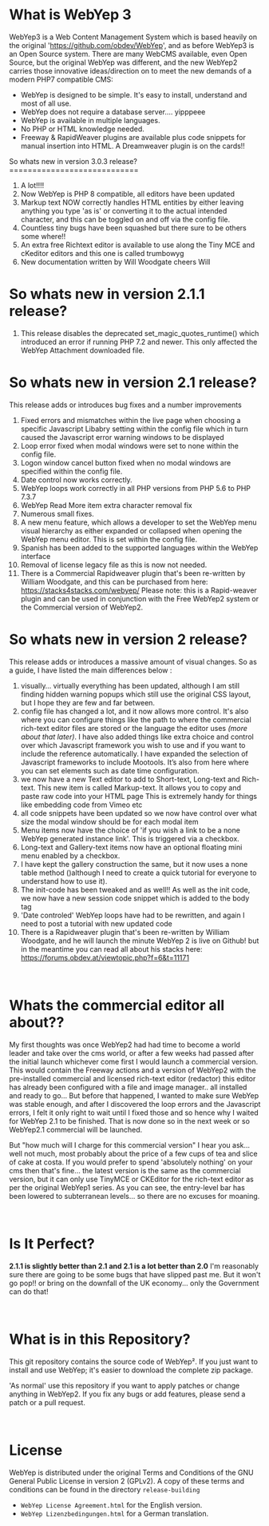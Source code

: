 What is WebYep 3
================

WebYep3 is a Web Content Management System which is based heavily on the original 'https://github.com/obdev/WebYep', 
and as before WebYep3 is an Open Source system. 
There are many WebCMS available, even Open Source, but the original WebYep was different, and the new WebYep2 carries those innovative ideas/direction on to meet the new demands of a modern PHP7 compatible CMS:

* WebYep is designed to be simple. It's easy to install, understand and most of all use.
* WebYep does not require a database server.... yipppeee
* WebYep is available in multiple languages.
* No PHP or HTML knowledge needed.
* Freeway & RapidWeaver plugins are available plus code snippets for manual insertion into HTML. A Dreamweaver plugin is on the cards!!

So whats new in version 3.0.3 release?
============================ 
1. A lot!!!! 
2. Now WebYep is PHP 8 compatible, all editors have been updated
3. Markup text NOW correctly handles HTML entities by either leaving anything you type 'as is' or converting it to the actual intended character, and this can be toggled on and off via the config file.
4. Countless tiny bugs have been squashed but there sure to be others some where!!
5. An extra free Richtext editor is available to use along the Tiny MCE and cKeditor editors and this one is called trumbowyg
6. New documentation written by Will Woodgate cheers Will 

So whats new in version 2.1.1 release?
============================

1. This release disables the deprecated set_magic_quotes_runtime() which introduced an error if running PHP 7.2 and newer. This only affected the WebYep Attachment downloaded file.



So whats new in version 2.1 release?
============================

This release adds or introduces bug fixes and a number improvements

1. Fixed errors and mismatches within the live page when choosing a specific Javascript Libabry setting within the config file which in turn caused the Javascript error warning windows to be displayed
2. Loop error fixed when modal windows were set to none within the config file.
3. Logon window cancel button fixed when no modal windows are specified within the config file.
4. Date control now works correctly.
5. WebYep loops work correctly in all PHP versions from PHP 5.6 to PHP 7.3.7
6. WebYep Read More item extra character removal fix
7. Numerous small fixes.
8. A new menu feature, which allows a developer to set the WebYep menu visual hierarchy as either expanded or collapsed when opening the WebYep menu editor. This is set within the config file.
9. Spanish has been added to the supported languages within the WebYep interface
10. Removal of license legacy file as this is now not needed.
11. There is a Commercial Rapidweaver plugin that's been re-written by William Woodgate, and this can be purchased from here: https://stacks4stacks.com/webyep/  Please note: this is a Rapid-weaver plugin and can be used in conjunction with the Free WebYep2 system or the Commercial version of WebYep2.



So whats new in version 2 release?
============================

This release adds or introduces a massive amount of visual changes. So as a guide, I have listed the main differences below :

1. visually… virtually everything has been updated, although I am still finding hidden warning popups which still use the original CSS layout, but I hope they are few and far between.
2. config file has changed a lot, and it now allows more control. It's also where you can configure things like the path to where the commercial rich-text editor files are stored or the language the editor uses *(more about that later)*.  I have also added things like extra choice and control over which Javascript framework you wish to use and if you want to include the reference automatically. I have expanded the selection of Javascript frameworks to include Mootools. It’s also from here where you can set elements such as date time configuration.
3. we now have a new Text editor to add to Short-text, Long-text and Rich-text. This new item is called Markup-text. It allows you to copy and paste raw code into your HTML page This is extremely handy for things like embedding code from Vimeo etc
4. all code snippets have been updated so we now have control over what size the modal window should be for each modal item
5. Menu items now have the choice of 'if you wish a link to be a none WebYep generated instance link'. This is triggered via a checkbox.
6. Long-text and Gallery-text items now have an optional floating mini menu enabled by a checkbox.
7. I have kept the gallery construction the same, but it now uses a none table method ()although I need to create a quick tutorial for everyone to understand how to use it).
8. The init-code has been tweaked and as well!! As well as the init code, we now have a new session code snippet which is added to the body tag
9. 'Date controled' WebYep loops have had to be rewritten, and again I need to post a tutorial with new updated code
10. There is a Rapidweaver plugin that's been re-written by William Woodgate, and he will launch the minute WebYep 2 is live on Github! but in the meantime you can read all about his stacks here: https://forums.obdev.at/viewtopic.php?f=6&t=11171

 

Whats the commercial editor all about??
============================

My first thoughts was once WebYep2 had had time to become a world leader and take over the cms world, or after a few weeks had passed after the initial launch whichever come first I would launch a commercial version. This would contain the Freeway actions and a version of WebYep2 with the pre-installed commercial and licensed rich-text editor (redactor) this editor has already been configured with a file and image manager.. all installed and ready to go...
But before that happened, I wanted to make sure WebYep was stable enough, and after I discovered the loop errors and the Javascript errors, I felt it only right to wait until I fixed those and so hence why I waited for WebYep 2.1 to be finished. That is now done so in the next week or so WebYep2.1 commercial will be launched.

But "how much will I charge for this commercial version" I hear you ask... well not much, most probably about the price of a few cups of tea and slice of cake at costa. 
If you would prefer to spend 'absolutely nothing' on your cms then that's fine... the latest version is the same as the commercial version, but it can only use TinyMCE or CKEditor for the rich-text editor as per the original WebYep1 series.
As you can see, the entry-level bar has been lowered to subterranean levels... so there are no excuses for moaning.

 

Is It Perfect?
============================

**2.1.1 is slightly better than 2.1 and 2.1 is a lot better than 2.0** I'm reasonably sure there are going to be some bugs that have slipped past me.
But it won't go pop!! or bring on the downfall of the UK economy... only the Government can do that!

 

What is in this Repository?
============================

This git repository contains the source code of WebYep². If you just want to
install and use WebYep; it's easier to download the complete zip package.

'As normal' use this repository if you want to apply patches or change anything in WebYep2.
If you fix any bugs or add features, please send a patch or a pull request.

 

License
========

WebYep is distributed under the original  Terms and Conditions of the GNU General Public License in version 2 (GPLv2). A copy of these terms and conditions can be found in the directory `release-building`

* `WebYep License Agreement.html` for the English version.
* `WebYep Lizenzbedingungen.html` for a German translation.

